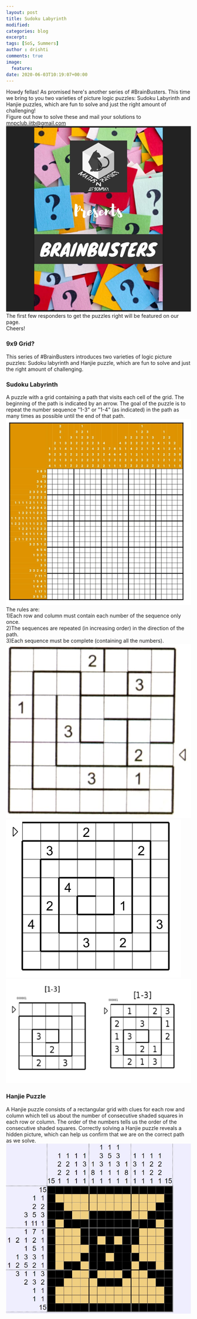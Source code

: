```yaml
---
layout: post
title: Sudoku Labyrinth
modified:
categories: blog
excerpt:
tags: [SoS, Summers]
author : drishti
comments: true
image:
  feature:
date: 2020-06-03T10:19:07+00:00
---
```


Howdy fellas!
As promised here's another series of #BrainBusters. This time we bring to you two varieties of picture logic puzzles: Sudoku Labyrinth and Hanjie puzzles, which are fun to solve and just the right amount of challenging!  
Figure out how to solve these and mail your solutions to mnpclub.iitb@gmail.com  
![Brainbusters](/images/brainbusters.jpg)
The first few responders to get the puzzles right will be featured on our page.  
Cheers!

### 9x9 Grid?
This series of #BrainBusters introduces two varieties of logic picture puzzles: Sudoku labyrinth and Hanjie puzzle, which are fun to solve and just the right amount of challenging.

### Sudoku Labyrinth
A puzzle with a grid containing a path that visits each cell of the grid. The beginning of the path is indicated by an arrow. The goal of the puzzle is to repeat the number sequence "1-3" or "1-4" (as indicated) in the path as many times as possible until the end of that path. 
![Brainbusters](/images/sudoku1.jpeg)
The rules are:  
1)Each row and column must contain each number of the sequence only once.  
2)The sequences are repeated (in increasing order) in the direction of the path.  
3)Each sequence must be complete (containing all the numbers).  
![Brainbusters](/images/sudoku2.jpeg)
![Brainbusters](/images/sudoku3.jpeg)
![Brainbusters](/images/sudoku4.jpeg)

### Hanjie Puzzle
A Hanjie puzzle consists of a rectangular grid with clues for each row and column which tell us about the number of consecutive shaded squares in each row or column. The order of the numbers tells us the order of the consecutive shaded squares. Correctly solving a Hanjie puzzle reveals a hidden picture, which can help us confirm that we are on the correct path as we solve.
![Brainbusters](/images/sudoku5.jpeg)
